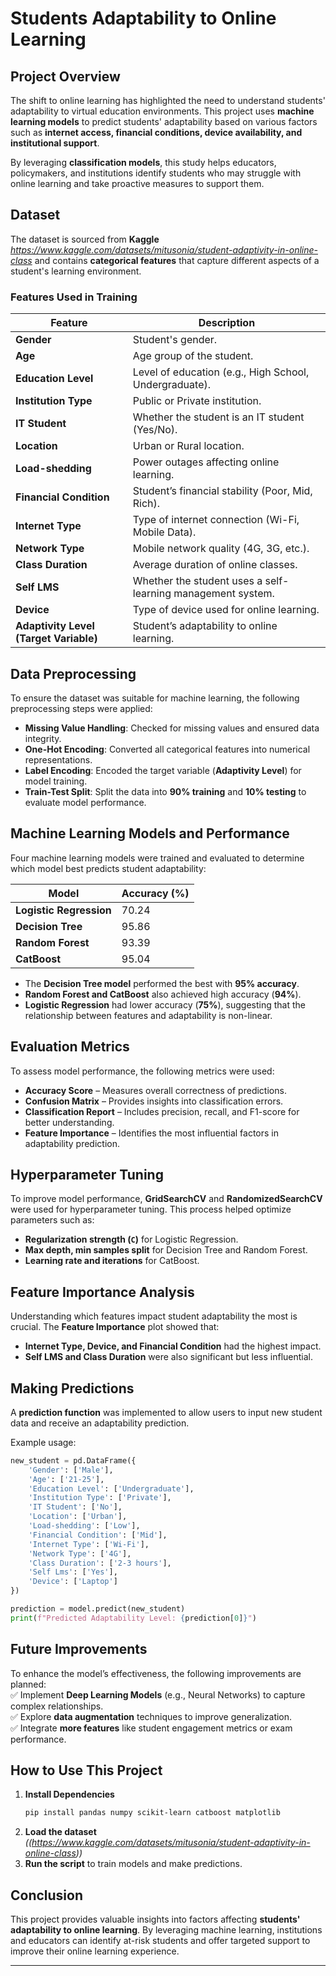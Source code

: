 # **Students Adaptability to Online Learning**  

## **Project Overview**  
The shift to online learning has highlighted the need to understand students' adaptability to virtual education environments. This project uses **machine learning models** to predict students' adaptability based on various factors such as **internet access, financial conditions, device availability, and institutional support**.  

By leveraging **classification models**, this study helps educators, policymakers, and institutions identify students who may struggle with online learning and take proactive measures to support them.  

## **Dataset**  
The dataset is sourced from **Kaggle** *https://www.kaggle.com/datasets/mitusonia/student-adaptivity-in-online-class* and contains **categorical features** that capture different aspects of a student's learning environment.  

### **Features Used in Training**  
| Feature              | Description  |  
|----------------------|-------------|  
| **Gender**          | Student's gender. |  
| **Age**             | Age group of the student. |  
| **Education Level** | Level of education (e.g., High School, Undergraduate). |  
| **Institution Type** | Public or Private institution. |  
| **IT Student**      | Whether the student is an IT student (Yes/No). |  
| **Location**        | Urban or Rural location. |  
| **Load-shedding**   | Power outages affecting online learning. |  
| **Financial Condition** | Student’s financial stability (Poor, Mid, Rich). |  
| **Internet Type**   | Type of internet connection (Wi-Fi, Mobile Data). |  
| **Network Type**    | Mobile network quality (4G, 3G, etc.). |  
| **Class Duration**  | Average duration of online classes. |  
| **Self LMS**        | Whether the student uses a self-learning management system. |  
| **Device**         | Type of device used for online learning. |  
| **Adaptivity Level (Target Variable)** | Student’s adaptability to online learning. |  

## **Data Preprocessing**  
To ensure the dataset was suitable for machine learning, the following preprocessing steps were applied:  
- **Missing Value Handling**: Checked for missing values and ensured data integrity.  
- **One-Hot Encoding**: Converted all categorical features into numerical representations.  
- **Label Encoding**: Encoded the target variable (**Adaptivity Level**) for model training.  
- **Train-Test Split**: Split the data into **90% training** and **10% testing** to evaluate model performance.  

## **Machine Learning Models and Performance**  
Four machine learning models were trained and evaluated to determine which model best predicts student adaptability:  

| Model                | Accuracy (%) |  
|----------------------|-------------|  
| **Logistic Regression** | 70.24          |  
| **Decision Tree**      | 95.86          |  
| **Random Forest**     | 93.39          |  
| **CatBoost**          | 95.04          |  

- The **Decision Tree model** performed the best with **95% accuracy**.  
- **Random Forest and CatBoost** also achieved high accuracy (**94%**).  
- **Logistic Regression** had lower accuracy (**75%**), suggesting that the relationship between features and adaptability is non-linear.  

## **Evaluation Metrics**  
To assess model performance, the following metrics were used:  
- **Accuracy Score** – Measures overall correctness of predictions.  
- **Confusion Matrix** – Provides insights into classification errors.  
- **Classification Report** – Includes precision, recall, and F1-score for better understanding.  
- **Feature Importance** – Identifies the most influential factors in adaptability prediction.  

## **Hyperparameter Tuning**  
To improve model performance, **GridSearchCV** and **RandomizedSearchCV** were used for hyperparameter tuning. This process helped optimize parameters such as:  
- **Regularization strength (`C`)** for Logistic Regression.  
- **Max depth, min samples split** for Decision Tree and Random Forest.  
- **Learning rate and iterations** for CatBoost.  

## **Feature Importance Analysis**  
Understanding which features impact student adaptability the most is crucial. The **Feature Importance** plot showed that:  
- **Internet Type, Device, and Financial Condition** had the highest impact.  
- **Self LMS and Class Duration** were also significant but less influential.  

## **Making Predictions**  
A **prediction function** was implemented to allow users to input new student data and receive an adaptability prediction.  

Example usage:  
```python
new_student = pd.DataFrame({
    'Gender': ['Male'],
    'Age': ['21-25'],
    'Education Level': ['Undergraduate'],
    'Institution Type': ['Private'],
    'IT Student': ['No'],
    'Location': ['Urban'],
    'Load-shedding': ['Low'],
    'Financial Condition': ['Mid'],
    'Internet Type': ['Wi-Fi'],
    'Network Type': ['4G'],
    'Class Duration': ['2-3 hours'],
    'Self Lms': ['Yes'],
    'Device': ['Laptop']
})

prediction = model.predict(new_student)
print(f"Predicted Adaptability Level: {prediction[0]}")
```

## **Future Improvements**  
To enhance the model’s effectiveness, the following improvements are planned:  
✅ Implement **Deep Learning Models** (e.g., Neural Networks) to capture complex relationships.  
✅ Explore **data augmentation** techniques to improve generalization.  
✅ Integrate **more features** like student engagement metrics or exam performance.  

## **How to Use This Project**  
1. **Install Dependencies**  
   ```bash
   pip install pandas numpy scikit-learn catboost matplotlib
   ```  
2. **Load the dataset** *((https://www.kaggle.com/datasets/mitusonia/student-adaptivity-in-online-class))*  
3. **Run the script** to train models and make predictions.  

## **Conclusion**  
This project provides valuable insights into factors affecting **students' adaptability to online learning**. By leveraging machine learning, institutions and educators can identify at-risk students and offer targeted support to improve their online learning experience.  

---